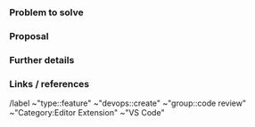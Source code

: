 <!---
Please read this!

Before opening a new issue, make sure to search for keywords in the issues
filtered by the "feature" label:

- https://gitlab.com/gitlab-org/gitlab-vscode-extension/-/issues?label_name%5B%5D=feature

and verify the issue you're about to submit isn't a duplicate.
--->

### Problem to solve

<!-- What problem do we solve? Try to define the who/what/why of the opportunity as a user story. For example, "As a (who), I want (what), so I can (why/value)." -->


### Proposal

<!-- How are we going to solve the problem? -->

### Further details

<!-- Include examples, use cases, benefits, goals, or any other details that will help us understand the problem better. -->

### Links / references

/label ~"type::feature" ~"devops::create"  ~"group::code review"  ~"Category:Editor Extension" ~"VS Code"
